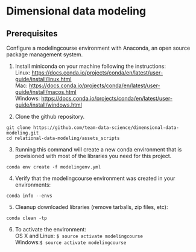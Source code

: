 # Dimensional data modeling
## Prerequisites
Configure a modelingcourse environment with Anaconda, an open source package management system.

1. Install miniconda on your machine following the instructions:
<br/>Linux: https://docs.conda.io/projects/conda/en/latest/user-guide/install/linux.html
<br/>Mac: https://docs.conda.io/projects/conda/en/latest/user-guide/install/macos.html
<br/>Windows: https://docs.conda.io/projects/conda/en/latest/user-guide/install/windows.html

2. Clone the github repository.
```
git clone https://github.com/team-data-science/dimensional-data-modeling.git
cd relational-data-modeling/assets_scripts
```

3. Running this command will create a new conda environment that is provisioned with most of the libraries you need for this project.

```
conda env create -f modelingenv.yml
```

4. Verify that the modelingcourse environment was created in your environments:

```
conda info --envs
```

5. Cleanup downloaded libraries (remove tarballs, zip files, etc):

```
conda clean -tp
```

6. To activate the environment:
<br/>OS X and Linux: ```$ source activate modelingcourse```
<br/>Windows:```$ source activate modelingcourse```
